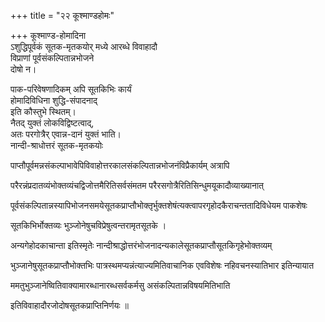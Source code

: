 +++
title = "२२ कूश्माण्डहोमः"

+++
कूश्माण्ड-होमादिना  
ऽशुद्धिपूर्वकं सूतक-मृतकयोर् मध्ये आरब्धे विवाहादौ  
विप्राणां पूर्वसंकल्पितान्नभोजने  
दोषो न।  

पाक-परिवेषणादिकम् अपि सूतकिभिः कार्यं  
होमादिविधिना शुद्धि-संपादनाद्  
इति कौस्तुभे स्थितम्।  
नैतद् युक्तं लोकविद्विष्टत्वाद्,  
अतः परगोत्रैर् एवान्न-दानं युक्तं भाति।  
नान्दी-श्राधोत्तरं सूतक-मृतकयोः

पाप्तौपूर्वमन्नसंकल्पाभावेपिविवाहोत्तरकालसंकल्पितान्नभोजनंविप्रैकार्यम् अत्रापि

परैरन्नंप्रदातव्यंभोक्तव्यंचद्विजोत्तमैरितिसर्वसंमतम परैरसगोत्रैरितिसिन्धुमयूकादौव्याख्यानात्

पूर्वसंकल्पितान्नस्यापिभोजनसमयेसूतकप्राप्तौभोक्तृर्भुक्तशेषंत्यक्त्वापरगृहोदकैराचन्ततादिविधेयम पाकशेषः

सूतकिभिर्भोक्तव्यः भुञ्जोनेषुचविप्रेषुत्वन्तरामृतसूतके ।

अन्यगेहोदकाचान्ता इतिस्मृतेः नान्दीश्राद्धोत्तरंभोजनादन्यकालेसूतकप्राप्तौसूतकिगृहेभोक्तव्यम्

भुञ्जानेषुसूतकप्राप्तौभोक्तभिः पात्रस्थमप्यन्नंत्याज्यमितिवाचानिक एवविशेषः नहिवचनस्यातिभार इतिन्यायात

ममतुभुञ्जानेष्वितिवाक्यामारब्धानारब्धसर्वकर्मसु असंकल्पितान्नविषयमितिभाति

इतिविवाहादौरजोदोषसूतकप्राप्तिनिर्णयः ॥
